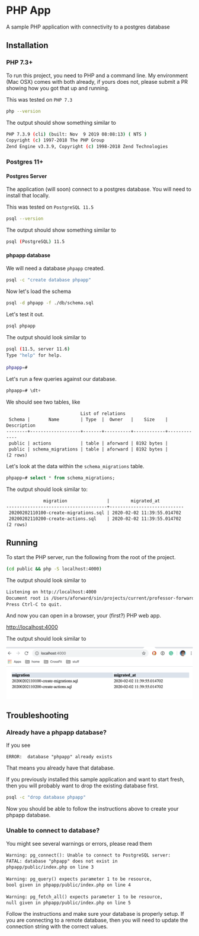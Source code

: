 
# PHP App

A sample PHP application with connectivity to a
postgres database


## Installation

### PHP 7.3+

To run this project, you need to PHP and a command line.
My environment (Mac OSX) comes with both already, if
yours does not, please submit a PR showing how you got
that up and running.

This was tested on `PHP 7.3`

```bash
php --version
```

The output should show something similar to

```bash
PHP 7.3.9 (cli) (built: Nov  9 2019 08:08:13) ( NTS )
Copyright (c) 1997-2018 The PHP Group
Zend Engine v3.3.9, Copyright (c) 1998-2018 Zend Technologies
```

### Postgres 11+


#### Postgres Server

The application (will soon) connect to a postgres database.
You will need to install that locally.

This was tested on `PostgreSQL 11.5`

```bash
psql --version
```

The output should show something similar to

```bash
psql (PostgreSQL) 11.5
```

#### phpapp database

We will need a database `phpapp` created.

```bash
psql -c "create database phpapp"
```

Now let's load the schema

```bash
psql -d phpapp -f ./db/schema.sql
```

Let's test it out.

```bash
psql phpapp
```

The output should look similar to

```bash
psql (11.5, server 11.6)
Type "help" for help.

phpapp=#
```

Let's run a few queries against our database.

```sql
phpapp=# \dt+
```

We should see two tables, like

```
                            List of relations
 Schema |       Name        | Type  |  Owner   |    Size    | Description
--------+-------------------+-------+----------+------------+-------------
 public | actions           | table | aforward | 8192 bytes |
 public | schema_migrations | table | aforward | 8192 bytes |
(2 rows)
```

Let's look at the data within the `schema_migrations` table.

```sql
phpapp=# select * from schema_migrations;
```

The output should look similar to:

```
              migration               |        migrated_at
--------------------------------------+----------------------------
 20200202110100-create-migrations.sql | 2020-02-02 11:39:55.014702
 20200202110200-create-actions.sql    | 2020-02-02 11:39:55.014702
(2 rows)
```

## Running

To start the PHP server, run the following from
the root of the project.

```bash
(cd public && php -S localhost:4000)
```

The output should look similar to

```bash
Listening on http://localhost:4000
Document root is /Users/aforward/sin/projects/current/professor-forward/phpapp/public
Press Ctrl-C to quit.
```

And now you can open in a browser, your (first?) PHP web app.

[http://localhost:4000](http://localhost:4000)

The output should look similar to

![Formatted data](docs/screenshots/formatted_data.png)


## Troubleshooting

### Already have a phpapp database?

If you see

```
ERROR:  database "phpapp" already exists
```

That means you already have that database.

If you previously installed this sample application and
want to start fresh, then you will probably want to
drop the existing database first.

```bash
psql -c "drop database phpapp"
```

Now you should be able to follow the instructions above
to create your phpapp database.

### Unable to connect to database?

You might see several warnings or errors, please read them

```
Warning: pg_connect(): Unable to connect to PostgreSQL server:
FATAL: database "phpapp" does not exist in
phpapp/public/index.php on line 3

Warning: pg_query() expects parameter 1 to be resource,
bool given in phpapp/public/index.php on line 4

Warning: pg_fetch_all() expects parameter 1 to be resource,
null given in phpapp/public/index.php on line 5
```

Follow the instructions and make sure your database is
properly setup.  If you are connecting to a remote database,
then you will need to update the connection string with
the correct values.

